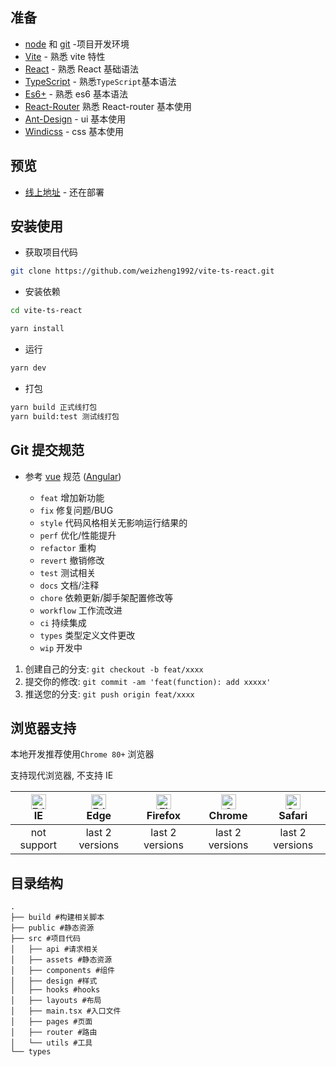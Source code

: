 ## 准备

- [node](http://nodejs.org/) 和 [git](https://git-scm.com/) -项目开发环境
- [Vite](https://vitejs.dev/) - 熟悉 vite 特性
- [React](https://reactjs.bootcss.com/docs/hooks-intro.html) - 熟悉 React 基础语法
- [TypeScript](https://www.typescriptlang.org/) - 熟悉`TypeScript`基本语法
- [Es6+](http://es6.ruanyifeng.com/) - 熟悉 es6 基本语法
- [React-Router](https://github.com/ReactTraining/react-router/blob/dev/docs/api-reference.md) 熟悉 React-router 基本使用
- [Ant-Design](https://ant.design/components/overview-cn/) - ui 基本使用
- [Windicss](https://windicss.org/) - css 基本使用

## 预览

- [线上地址](http://8.142.136.225/) - 还在部署

## 安装使用

- 获取项目代码

```bash
git clone https://github.com/weizheng1992/vite-ts-react.git
```

- 安装依赖

```bash
cd vite-ts-react

yarn install

```

- 运行

```bash
yarn dev
```

- 打包

```bash
yarn build 正式线打包
yarn build:test 测试线打包
```

## Git 提交规范

- 参考 [vue](https://github.com/vuejs/vue/blob/dev/.github/COMMIT_CONVENTION.md) 规范 ([Angular](https://github.com/conventional-changelog/conventional-changelog/tree/master/packages/conventional-changelog-angular))

  - `feat` 增加新功能
  - `fix` 修复问题/BUG
  - `style` 代码风格相关无影响运行结果的
  - `perf` 优化/性能提升
  - `refactor` 重构
  - `revert` 撤销修改
  - `test` 测试相关
  - `docs` 文档/注释
  - `chore` 依赖更新/脚手架配置修改等
  - `workflow` 工作流改进
  - `ci` 持续集成
  - `types` 类型定义文件更改
  - `wip` 开发中

1. 创建自己的分支: `git checkout -b feat/xxxx`
2. 提交你的修改: `git commit -am 'feat(function): add xxxxx'`
3. 推送您的分支: `git push origin feat/xxxx`

## 浏览器支持

本地开发推荐使用`Chrome 80+` 浏览器

支持现代浏览器, 不支持 IE

| [<img src="https://raw.githubusercontent.com/alrra/browser-logos/master/src/edge/edge_48x48.png" alt=" Edge" width="24px" height="24px" />](http://godban.github.io/browsers-support-badges/)</br>IE | [<img src="https://raw.githubusercontent.com/alrra/browser-logos/master/src/edge/edge_48x48.png" alt=" Edge" width="24px" height="24px" />](http://godban.github.io/browsers-support-badges/)</br>Edge | [<img src="https://raw.githubusercontent.com/alrra/browser-logos/master/src/firefox/firefox_48x48.png" alt="Firefox" width="24px" height="24px" />](http://godban.github.io/browsers-support-badges/)</br>Firefox | [<img src="https://raw.githubusercontent.com/alrra/browser-logos/master/src/chrome/chrome_48x48.png" alt="Chrome" width="24px" height="24px" />](http://godban.github.io/browsers-support-badges/)</br>Chrome | [<img src="https://raw.githubusercontent.com/alrra/browser-logos/master/src/safari/safari_48x48.png" alt="Safari" width="24px" height="24px" />](http://godban.github.io/browsers-support-badges/)</br>Safari |
| :-: | :-: | :-: | :-: | :-: |
| not support | last 2 versions | last 2 versions | last 2 versions | last 2 versions |

## 目录结构

```
.
├── build #构建相关脚本
├── public #静态资源
├── src #项目代码
│   ├── api #请求相关
│   ├── assets #静态资源
│   ├── components #组件
│   ├── design #样式
│   ├── hooks #hooks
│   ├── layouts #布局
│   ├── main.tsx #入口文件
│   ├── pages #页面
│   ├── router #路由
│   └── utils #工具
└── types
```
